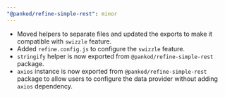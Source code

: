 ```yaml
---
"@pankod/refine-simple-rest": minor
---
```


- Moved helpers to separate files and updated the exports to make it compatible with `swizzle` feature.
- Added `refine.config.js` to configure the `swizzle` feature.
- `stringify` helper is now exported from `@pankod/refine-simple-rest` package.
- `axios` instance is now exported from `@pankod/refine-simple-rest` package to allow users to configure the data provider without adding `axios` dependency.

